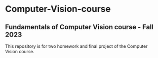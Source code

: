 # Computer-Vision-course
## Fundamentals of Computer Vision course - Fall 2023
This repository is for two homework and final project of the Computer Vision course.
